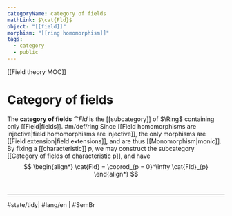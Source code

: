 ```yaml
---
categoryName: category of fields
mathLink: $\cat{Fld}$
object: "[[field]]"
morphism: "[[ring homomorphism]]"
tags:
  - category
  - public
---
```

[[Field theory MOC]]
# Category of fields

The **category of fields** $\cat{Fld}$ is the [[subcategory]] of $\Ring$ containing only [[Field|fields]]. #m/def/ring 
Since [[Field homomorphisms are injective|field homomorphisms are injective]],
the only morphisms are [[Field extension|field extensions]], and are thus [[Monomorphism|monic]].
By fixing a [[characteristic]] $p$, we may construct the subcategory 
[[Category of fields of characteristic p]], and have
 $$
\begin{align*}
\cat{Fld} = \coprod_{p = 0}^\infty \cat{Fld}_{p}
\end{align*}
$$


#
---
#state/tidy| #lang/en | #SemBr
